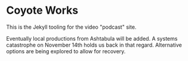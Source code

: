 Coyote Works
============

This is the Jekyll tooling for the video "podcast" site.  

Eventually local productions from Ashtabula will be added.  A systems catastrophe on November 14th holds us back in that regard.  Alternative options are being explored to allow for recovery.  
  
